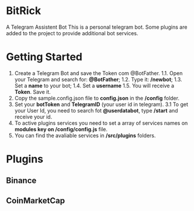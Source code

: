 
# BitRick
A Telegram Assistent Bot
This is a personal telegram bot. Some plugins are added to the project to provide additional bot services.
#  Getting Started
 1. Create a Telegram Bot and save the Token com @BotFather.
	1.1. Open your Telegram and search for:  **@BotFather**;
	1.2. Type it:  **/newbot**;
	1.3.  Set a  **name** to your bot;
	1.4.  Set a  **username**
	1.5.  You will receive a  **Token**. Save it.
 2. Copy the sample.config.json file to **config.json** in the **/config** folder.
 3. Set your **botToken** and **TelegramID** (your user id in telegram).
	 3.1 To get your User Id, you need to search fot **@userdatabot**, type **/start** and receive your id.
4. To active plugins services you need to set a array of services names on **modules key on /config/config.js** file.
5. You can find the avaliable services in **/src/plugins** folders.

# Plugins
## Binance
## CoinMarketCap

